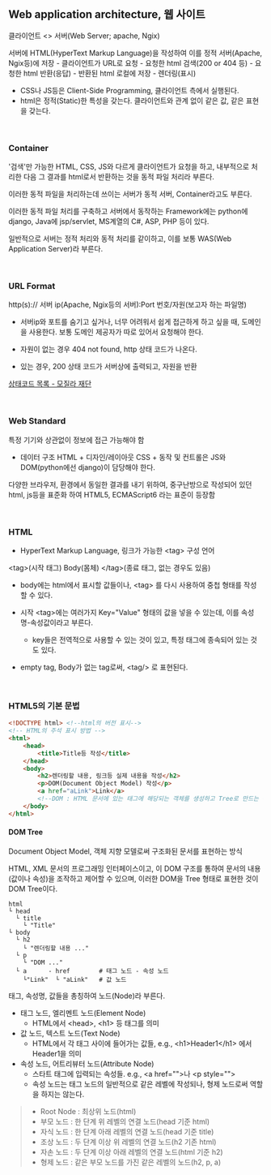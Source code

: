 ## Web application architecture, 웹 사이트

클라이언트 <> 서버(Web Server; apache, Ngix)

서버에 HTML(HyperText Markup Language)을 작성하여 이를 정적 서버(Apache, Ngix등)에 저장 - 클라이언트가 URL로 요청 -  요청한 html 검색(200 or 404 등) - 요청한 html 반환(응답) - 반환된 html 로컬에 저장 - 렌더링(표시)

- CSS나 JS등은 Client-Side Programming, 클라이언트 측에서 실행된다.
- html은 정적(Static)한 특성을 갖는다. 클라이언트와 관계 없이 같은 값, 같은 표현을 갖는다.

<br>

### Container
'검색'만 가능한 HTML, CSS, JS와 다르게 클라이언트가 요청을 하고, 내부적으로 처리한 다음 그 결과를 html로서 반환하는 것을 동적 파일 처리라 부른다.

이러한 동적 파일을 처리하는데 쓰이는 서버가 동적 서버, Container라고도 부른다.

이러한 동적 파일 처리를 구축하고 서버에서 동작하는 Framework에는 python에 django, Java에 jsp/servlet, MS계열의 C#, ASP, PHP 등이 있다.

일반적으로 서버는 정적 처리와 동적 처리를 같이하고, 이를 보통 WAS(Web Application Server)라 부른다.

<br>

### URL Format

http(s):// 서버 ip(Apache, Ngix등의 서버):Port 번호/자원(보고자 하는 파일명)

- 서버ip와 포트를 숨기고 싶거나, 너무 어려워서 쉽게 접근하게 하고 싶을 때, 도메인을 사용한다. 보통 도메인 제공자가 따로 있어서 요청해야 한다.

- 자원이 없는 경우 404 not found, http 상태 코드가 나온다.
- 있는 경우, 200 상태 코드가 서버상에 출력되고, 자원을 반환

[상태코드 목록 - 모질라 재단](https://developer.mozilla.org/ko/docs/Web/HTTP/Status)

<br>

### Web Standard
특정 기기와 상관없이 정보에 접근 가능해야 함
- 데이터 구조 HTML + 디자인/레이아웃 CSS + 동작 및 컨트롤은 JS와 DOM(python에선 django)이 담당해야 한다.

다양한 브라우저, 환경에서 동일한 결과를 내기 위하여, 중구난방으로 작성되어 있던 html, js등을 표준화 하여 HTML5, ECMAScript6 라는 표준이 등장함

<br>

### HTML
- HyperText Markup Language, 링크가 가능한 \<tag> 구성 언어

\<tag>(시작 태그) Body(몸체) \</tag>(종료 태그, 없는 경우도 있음)

- body에는 html에서 표시할 값들이나, \<tag> 를 다시 사용하여 중첩 형태를 작성 할 수 있다.

- 시작 \<tag>에는 여러가지 Key="Value" 형태의 값을 넣을 수 있는데, 이를 속성명-속성값이라고 부른다.
    - key들은 전역적으로 사용할 수 있는 것이 있고, 특정 태그에 종속되어 있는 것도 있다.

- empty tag, Body가 없는 tag로써, \<tag/> 로 표현된다.

<br>

### HTML5의 기본 문법

``` HTML
<!DOCTYPE html> <!--html의 버전 표시-->
<!-- HTML의 주석 표시 방법 -->
<html>
    <head>
        <title>Title등 작성</title>
    </head>
    <body>
        <h2>렌더링할 내용, 링크등 실제 내용을 작성</h2>
        <p>DOM(Document Object Model) 작성</p>
        <a href="aLink">Link</a>
        <!--DOM : HTML 문서에 있는 태그에 해당되는 객체를 생성하고 Tree로 만드는 구조-->
    </body>
</html>
```


#### DOM Tree
Document Object Model, 객체 지향 모델로써 구조화된 문서를 표현하는 방식

HTML, XML 문서의 프로그래밍 인터페이스이고, 이 DOM 구조를 통하여 문서의 내용(값이나 속성)을 조작하고 제어할 수 있으며, 이러한 DOM을 Tree 형태로 표현한 것이 DOM Tree이다.

```
html
└ head
  └ title
    └ "Title"
└ body
  └ h2
    └ "렌더링할 내용 ..."
  └ p
    └ "DOM ..."
  └ a      - href        # 태그 노드 - 속성 노드
    └"Link"  └ "aLink"   # 값 노드
```

태그, 속성명, 값들을 총칭하여 노드(Node)라 부른다.
- 태그 노드, 엘리멘트 노드(Element Node)
    - HTML에서 \<head>, \<h1> 등 태그를 의미
- 값 노드, 텍스트 노드(Text Node)
    - HTML에서 각 태그 사이에 들어가는 값들, e.g., \<h1>Header1\</h1> 에서 Header1을 의미
- 속성 노드, 어트리뷰터 노드(Attribute Node)
    - 스타트 태그에 입력되는 속성들. e.g., \<a href="">나 \<p style="">
    - 속성 노드는 태그 노드의 일반적으로 같은 레벨에 작성되나, 형제 노드로써 역할을 하지는 않는다.

> - Root Node : 최상위 노드(html)    
> - 부모 노드 : 한 단계 위 레벨의 연결 노드(head 기준 html)
> - 자식 노드 : 한 단계 아래 레벨의 연결 노드(head 기준 title)
> - 조상 노드 : 두 단계 이상 위 레벨의 연결 노드(h2 기존 html)
> - 자손 노드 : 두 단계 이상 아래 레벨의 연결 노드(html 기준 h2)
> - 형제 노드 : 같은 부모 노드를 가진 같은 레벨의 노드(h2, p, a)

